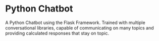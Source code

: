 # Python Chatbot

A Python Chatbot using the Flask Framework. Trained with multiple conversational libraries, capable of communicating on many topics and providing calculated responses that 
stay on topic.
